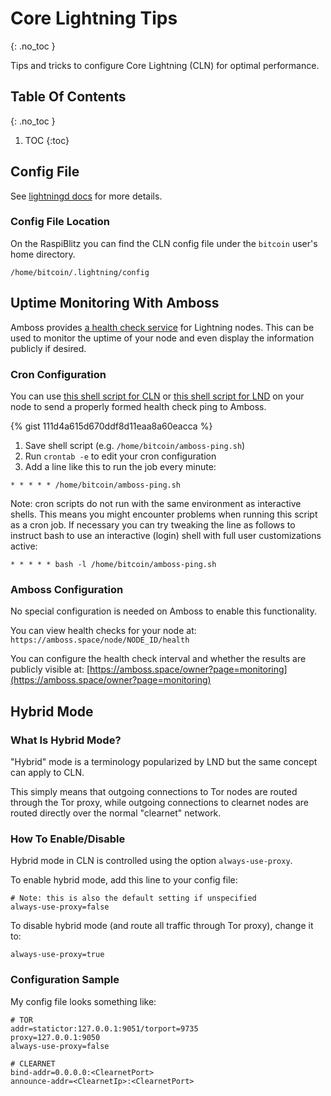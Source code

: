 # Core Lightning Tips
{: .no_toc }

Tips and tricks to configure Core Lightning (CLN) for optimal performance.

## Table Of Contents
{: .no_toc }

1. TOC
{:toc}

## Config File

See [lightningd docs](https://lightning.readthedocs.io/lightningd-config.5.html) for more details.

### Config File Location

On the RaspiBlitz you can find the CLN config file under the `bitcoin` user's home directory.

    /home/bitcoin/.lightning/config
    
## Uptime Monitoring With Amboss

Amboss provides [a health check service](https://docs.amboss.space/api/monitoring/health-checks) for Lightning nodes. This can be used to monitor the uptime of your node and even display the information publicly if desired.

### Cron Configuration

You can use [this shell script for CLN](https://gist.github.com/swissrouting/111d4a615d670ddf8d11eaa8a60eacca) or [this shell script for LND](https://gist.github.com/C-Otto/cd5d7b0e67fc2e3e212cf13a558b101f) on your node to send a properly formed health check ping to Amboss.

{% gist 111d4a615d670ddf8d11eaa8a60eacca %}

1. Save shell script (e.g. `/home/bitcoin/amboss-ping.sh`)
1. Run `crontab -e` to edit your cron configuration
1. Add a line like this to run the job every minute:

```
* * * * * /home/bitcoin/amboss-ping.sh
```

Note: cron scripts do not run with the same environment as interactive shells. This means you might encounter problems when running this script as a cron job. If necessary you can try tweaking the line as follows to instruct bash to use an interactive (login) shell with full user customizations active:

```
* * * * * bash -l /home/bitcoin/amboss-ping.sh
```

### Amboss Configuration

No special configuration is needed on Amboss to enable this functionality.

You can view health checks for your node at: `https://amboss.space/node/NODE_ID/health`

You can configure the health check interval and whether the results are publicly visible at: [https://amboss.space/owner?page=monitoring](https://amboss.space/owner?page=monitoring)

## Hybrid Mode

### What Is Hybrid Mode?

"Hybrid" mode is a terminology popularized by LND but the same concept can apply to CLN.

This simply means that outgoing connections to Tor nodes are routed through the Tor proxy, while outgoing connections to clearnet nodes are routed directly over the normal "clearnet" network.

### How To Enable/Disable

Hybrid mode in CLN is controlled using the option `always-use-proxy`.

To enable hybrid mode, add this line to your config file:

    # Note: this is also the default setting if unspecified
    always-use-proxy=false
    
To disable hybrid mode (and route all traffic through Tor proxy), change it to:

    always-use-proxy=true

### Configuration Sample

My config file looks something like:

    # TOR
    addr=statictor:127.0.0.1:9051/torport=9735
    proxy=127.0.0.1:9050
    always-use-proxy=false

    # CLEARNET
    bind-addr=0.0.0.0:<ClearnetPort>
    announce-addr=<ClearnetIp>:<ClearnetPort>
